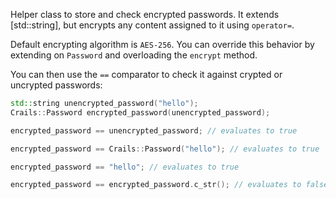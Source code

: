 Helper class to store and check encrypted passwords. It extends [std::string], but encrypts any content assigned to it using `operator=`.

Default encrypting algorithm is `AES-256`. You can override this behavior by extending on `Password` and overloading the `encrypt` method.

You can then use the `==` comparator to check it against crypted or uncrypted passwords:

```c++
std::string unencrypted_password("hello");
Crails::Password encrypted_password(unencrypted_password);

encrypted_password == unencrypted_password; // evaluates to true

encrypted_password == Crails::Password("hello"); // evaluates to true

encrypted_password == "hello"; // evaluates to true

encrypted_password == encrypted_password.c_str(); // evaluates to false
```

